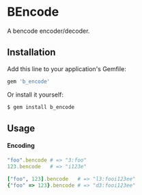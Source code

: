 # BEncode

A bencode encoder/decoder.

## Installation

Add this line to your application's Gemfile:

```ruby
gem 'b_encode'
```

Or install it yourself:

```sh
$ gem install b_encode
```

## Usage

#### Encoding

```ruby
"foo".bencode # => "3:foo"
123.bencode   # => "i123e"

["foo", 123].bencode   # => "l3:fooi123ee"
{"foo" => 123}.bencode # => "d3:fooi123ee"
```
